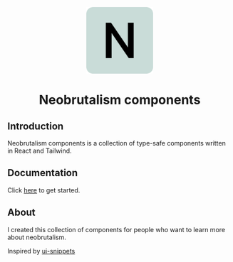 <p align="center">
  <img src="public/logo.png" width="150px" alt="Logo">
</p>

<h1 align="center">Neobrutalism components</h1>

## Introduction

Neobrutalism components is a collection of type-safe components written in React and Tailwind.

## Documentation

Click [here](https://neobrutalism-components.vercel.app/docs) to get started.

## About 

I created this collection of components for people who want to learn more about neobrutalism.

Inspired by [ui-snippets](https://ui.ibelick.com/)
